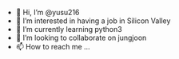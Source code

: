 - 👋 Hi, I’m @yusu216
- 👀 I’m interested in having a job in Silicon Valley
- 🌱 I’m currently learning python3
- 💞️ I’m looking to collaborate on jungjoon
- 📫 How to reach me ...

<!---
yusu216/yusu216 is a ✨ special ✨ repository because its `README.md` (this file) appears on your GitHub profile.
You can click the Preview link to take a look at your changes.
--->
